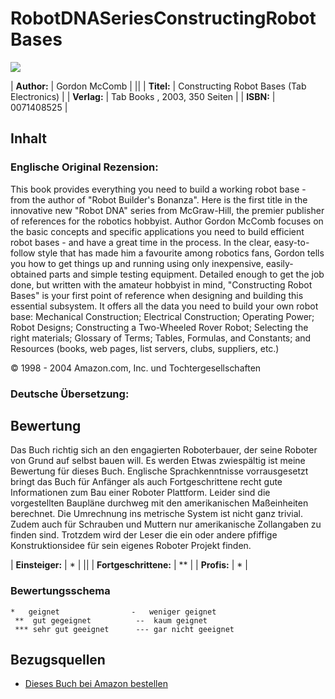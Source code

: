 # RobotDNASeriesConstructingRobotBases

![][1]



| **Author:** | Gordon McComb                              |
||
| **Titel:**  | Constructing Robot Bases (Tab Electronics) |
| **Verlag:** | Tab Books , 2003, 350 Seiten               |
| **ISBN:**   | 0071408525                                 |



## Inhalt

### Englische Original Rezension:

This book provides everything you need to build a working robot base - from the author of "Robot Builder's Bonanza". Here is the first title in the innovative new "Robot DNA" series from McGraw-Hill, the premier publisher of references for the robotics hobbyist. Author Gordon McComb focuses on the basic concepts and specific applications you need to build efficient robot bases - and have a great time in the process. In the clear, easy-to-follow style that has made him a favourite among robotics fans, Gordon tells you how to get things up and running using only inexpensive, easily-obtained parts and simple testing equipment. Detailed enough to get the job done, but written with the amateur hobbyist in mind, "Constructing Robot Bases" is your first point of reference when designing and building this essential subsystem. It offers all the data you need to build your own robot base: Mechanical Construction; Electrical Construction; Operating Power; Robot Designs; Constructing a Two-Wheeled Rover Robot; Selecting the right materials; Glossary of Terms; Tables, Formulas, and Constants; and Resources (books, web pages, list servers, clubs, suppliers, etc.) 

© 1998 - 2004 Amazon.com, Inc. und Tochtergesellschaften 



### Deutsche Übersetzung:

## Bewertung

Das Buch richtig sich an den engagierten Roboterbauer, der seine Roboter von Grund auf selbst bauen will. Es werden Etwas zwiespältig ist meine Bewertung für dieses Buch. Englische Sprachkenntnisse vorrausgesetzt bringt das Buch für Anfänger als auch Fortgeschrittene recht gute Informationen zum Bau einer Roboter Plattform. Leider sind die vorgestellten Baupläne durchweg mit den amerikanischen Maßeinheiten berechnet. Die Umrechnung ins metrische System ist nicht ganz trivial. Zudem auch für Schrauben und Muttern nur amerikanische Zollangaben zu finden sind. Trotzdem wird der Leser die ein oder andere pfiffige Konstruktionsidee für sein eigenes Roboter Projekt finden. 



| **Einsteiger:**       | *  |
||
| **Fortgeschrittene:** | ** |
| **Profis:**           | *  |



### Bewertungsschema

    *   geignet                -   weniger geignet
     **  gut gegeignet          --  kaum geignet
     *** sehr gut geeignet      --- gar nicht geeignet
    



## Bezugsquellen

*   [Dieses Buch bei Amazon bestellen][2]

 [1]: http://www.asurowiki.de/pmwiki/uploads/Main/robot_dna1.jpg
 [2]: http://www.amazon.de/exec/obidos/redirect?link_code=as2&path=ASIN/0071408525&tag=asurowiki-21&camp=1638&creative=6742